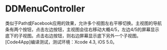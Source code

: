# DDMenuController
类似于Path或Facebook应用的效果，允许多个视图左右平移切换。主视图的导航条有两个按钮，点击左边按钮，主视图会往右移动大概4/5，左边4/5的屏幕显示底下的子视图。点击右边按钮，则右边屏幕显示底下另外一个子视图。
[Code4App]编译测试，测试环境：Xcode 4.3, iOS 5.0。

